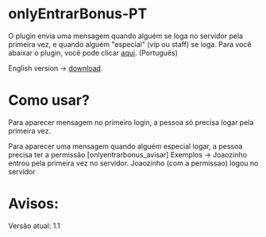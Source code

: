 # onlyEntrarBonus-PT
O plugin envia uma mensagem quando alguém se loga no servidor pela primeira vez, e quando alguém "especial" (vip ou staff) se loga.
Para você abaixar o plugin, você pode clicar [aqui](https://www.mediafire.com/file/ehkwldxazgd68im/%255Bv1.1%255D_onlyEntrarBonus.zip/file). (Português)

English version -> [download](https://www.mediafire.com/file/k0r3o6bat8m9bbe/%255Bv1.1%255D_onlyJoinBonus.zip/file).

# Como usar?
Para aparecer mensagem no primeiro login, a pessoa só precisa logar pela primeira vez.

Para aparecer uma mensagem quando alguém especial logar, a pessoa precisa ter a permissão [onlyentrarbonus_avisar]
  Exemplos -> Joaozinho entrou pela primeira vez no servidor.
              Joaozinho (com a permissao) logou no servidor
              
# Avisos:
Versão atual: 1.1
